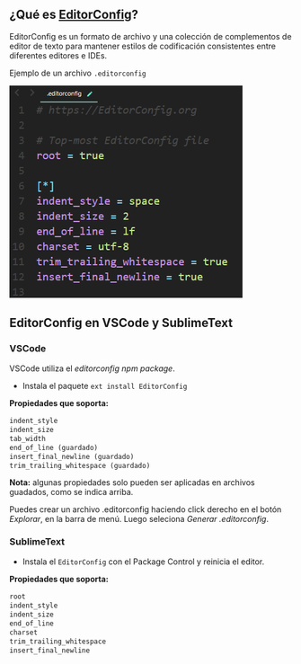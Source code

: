 ## ¿Qué es [EditorConfig](https://editorconfig.org)?

EditorConfig es un formato de archivo y una colección de complementos de editor de texto para mantener estilos de codificación consistentes entre diferentes editores e IDEs.

Ejemplo de un archivo `.editorconfig`

![editorconfig-file-example](images/editorconfig-file-example.png)

## EditorConfig en VSCode y SublimeText

### VSCode

VSCode utiliza el *editorconfig npm package*.

- Instala el paquete `ext install EditorConfig`

**Propiedades que soporta:**

    indent_style
    indent_size
    tab_width
    end_of_line (guardado)
    insert_final_newline (guardado)
    trim_trailing_whitespace (guardado)

**Nota:** algunas propiedades solo pueden ser aplicadas en archivos guadados, como se indica arriba.

Puedes crear un archivo .editorconfig haciendo click derecho en el botón *Explorar*, en la barra de menú. Luego seleciona *Generar .editorconfig*. 
 

### SublimeText

- Instala el `EditorConfig` con el Package Control y reinicia el editor.

**Propiedades que soporta:**

    root
    indent_style
    indent_size
    end_of_line
    charset
    trim_trailing_whitespace
    insert_final_newline

